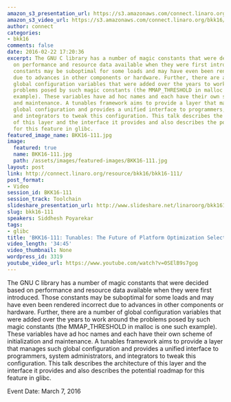 ```yaml
---
amazon_s3_presentation_url: https://s3.amazonaws.com/connect.linaro.org/bkk16/Presentations/Monday/BKK16-111.pdf
amazon_s3_video_url: https://s3.amazonaws.com/connect.linaro.org/bkk16/Videos/Monday/BKK16-111%20Tuneable%20-%20The%20Future%20of%20Platform%20Optimisation%20Selection%20in%20glibc.mp4
author: connect
categories:
- bkk16
comments: false
date: 2016-02-22 17:20:36
excerpt: The GNU C library has a number of magic constants that were decided based
  on performance and resource data available when they were first introduced. Those
  constants may be suboptimal for some loads and may have even been rendered incorrect
  due to advances in other components or hardware. Further, there are a number of
  global configuration variables that were added over the years to work around the
  problems posed by such magic constants (the MMAP_THRESHOLD in malloc is one such
  example). These variables have ad hoc names and each have their own scheme of initialization
  and maintenance. A tunables framework aims to provide a layer that manages such
  global configuration and provides a unified interface to programmers, system administrators,
  and integrators to tweak this configuration. This talk describes the architecture
  of this layer and the interface it provides and also describes the potential roadmap
  for this feature in glibc.
featured_image_name: BKK16-111.jpg
image:
  featured: true
  name: BKK16-111.jpg
  path: /assets/images/featured-images/BKK16-111.jpg
layout: post
link: http://connect.linaro.org/resource/bkk16/bkk16-111/
post_format:
- Video
session_id: BKK16-111
session_track: Toolchain
slideshare_presentation_url: http://www.slideshare.net/linaroorg/bkk16111-tunables-the-future-of-platform-optimization-selection-in-glibc
slug: bkk16-111
speakers: Siddhesh Poyarekar
tags:
- glibc
title: 'BKK16-111: Tunables: The Future of Platform Optimization Selection in glibc'
video_length: '34:45'
video_thumbnail: None
wordpress_id: 3319
youtube_video_url: https://www.youtube.com/watch?v=0SElB9s7gog
---
```


The GNU C library has a number of magic constants that were decided based on performance and resource data available when they were first introduced. Those constants may be suboptimal for some loads and may have even been rendered incorrect due to advances in other components or hardware. Further, there are a number of global configuration variables that were added over the years to work around the problems posed by such magic constants (the MMAP_THRESHOLD in malloc is one such example). These variables have ad hoc names and each have their own scheme of initialization and maintenance. A tunables framework aims to provide a layer that manages such global configuration and provides a unified interface to programmers, system administrators, and integrators to tweak this configuration. This talk describes the architecture of this layer and the interface it provides and also describes the potential roadmap for this feature in glibc.

Event Date: March 7, 2016